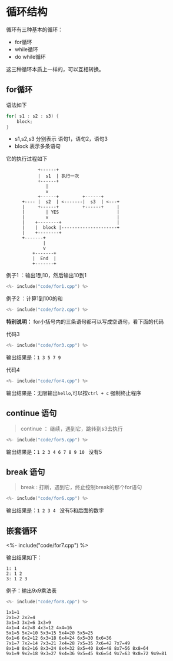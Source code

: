 # 循环结构

循环有三种基本的循环：
 
 - for循环
 - while循环
 - do while循环

这三种循环本质上一样的，可以互相转换。

## for循环

语法如下

```c++
for( s1 : s2 : s3) { 
    block;
}
```
- s1,s2,s3 分别表示 语句1，语句2，语句3
- block 表示多条语句

它的执行过程如下

```plaintext
            +------+
            |  s1  | 执行一次
            +------+
               |
               v
            +------+         +------+  
      +---- |  s2  | <-------|  s3  | <---+
      |     +------+         +------+     |
      |        | YES                      |
      |        v                          |
      |    +--------+                     |
      |    |  block |---------------------+
      |    +--------+
      +-------+
              |
              v
          +-------+
          |  End  |
          +-------+
```

例子1 ：输出1到10，然后输出10到1

```c
<%- include("code/for1.cpp") %>
```

例子2 ：计算1到100的和

```c
<%- include("code/for2.cpp") %>
```

**特别说明：** for小括号内的三条语句都可以写成空语句，看下面的代码

代码3

```c
<%- include("code/for3.cpp") %>
```

输出结果是：`1 3 5 7 9 `

代码4

```c
<%- include("code/for4.cpp") %>
```

输出结果是：无限输出`hello`,可以按`ctrl + c` 强制终止程序


## continue 语句

> continue ： 继续，遇到它，跳转到s3去执行

```c
<%- include("code/for5.cpp") %>
```

输出结果是：`1 2 3 4 6 7 8 9 10 ` 没有5

## break 语句

> break : 打断，遇到它，终止控制break的那个for语句

```c
<%- include("code/for6.cpp") %>
```

输出结果是：`1 2 3 4 ` 没有5和后面的数字

## 嵌套循环

<%- include("code/for7.cpp") %>

输出结果如下：

```plaintext
1: 1 
2: 1 2 
3: 1 2 3 
```

例子：输出9x9乘法表

```c
<%- include("code/for8.cpp") %>
```


```plaintext
1x1=1 
2x1=2 2x2=4 
3x1=3 3x2=6 3x3=9 
4x1=4 4x2=8 4x3=12 4x4=16 
5x1=5 5x2=10 5x3=15 5x4=20 5x5=25 
6x1=6 6x2=12 6x3=18 6x4=24 6x5=30 6x6=36 
7x1=7 7x2=14 7x3=21 7x4=28 7x5=35 7x6=42 7x7=49 
8x1=8 8x2=16 8x3=24 8x4=32 8x5=40 8x6=48 8x7=56 8x8=64 
9x1=9 9x2=18 9x3=27 9x4=36 9x5=45 9x6=54 9x7=63 9x8=72 9x9=81 
```
